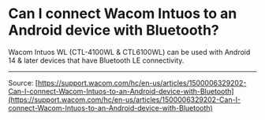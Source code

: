 # Can I connect Wacom Intuos to an Android device with Bluetooth?

Wacom Intuos WL (CTL-4100WL & CTL6100WL) can be used with Android 14 & later devices that have Bluetooth LE connectivity.

---
Source: [https://support.wacom.com/hc/en-us/articles/1500006329202-Can-I-connect-Wacom-Intuos-to-an-Android-device-with-Bluetooth](https://support.wacom.com/hc/en-us/articles/1500006329202-Can-I-connect-Wacom-Intuos-to-an-Android-device-with-Bluetooth)
